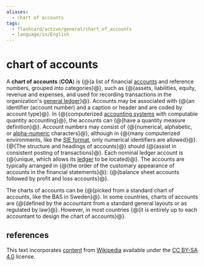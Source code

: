 ```yaml
---
aliases:
  - chart of accounts
tags:
  - flashcard/active/general/chart_of_accounts
  - language/in/English
---
```


# chart of accounts

A __chart of accounts__ (__COA__) is {@{a list of financial [accounts](account%20(bookkeeping).md) and reference numbers, grouped into categories}@}, such as {@{assets, liabilities, equity, revenue and expenses, and used for recording transactions in the organization's [general ledger](general%20ledger.md)}@}. Accounts may be associated with {@{an identifier (account number) and a caption or header and are coded by account type}@}. In {@{computerized [accounting systems](accounting%20software.md) with computable quantity accounting}@}, the accounts can {@{have a quantity measure definition}@}. Account numbers may consist of {@{numerical, alphabetic, or [alpha-numeric](alphanumericals.md) characters}@}, although in {@{many computerized environments, like the [SIE format](SIE%20(file%20format).md), only numerical identifiers are allowed}@}. {@{The structure and headings of accounts}@} should {@{assist in consistent posting of transactions}@}. Each nominal ledger account is {@{unique, which allows its [ledger](ledger.md) to be located}@}. The accounts are typically arranged in {@{the order of the customary appearance of accounts in the financial statements}@}: {@{balance sheet accounts followed by profit and loss accounts}@}.

The charts of accounts can be {@{picked from a standard chart of accounts, like the BAS in Sweden}@}. In some countries, charts of accounts are {@{defined by the accountant from a standard general layouts or as regulated by law}@}. However, in most countries {@{it is entirely up to each accountant to design the chart of accounts}@}.

## references

This text incorporates [content](https://en.wikipedia.org/wiki/chart_of_accounts) from [Wikipedia](Wikipedia.md) available under the [CC BY-SA 4.0](https://creativecommons.org/licenses/by-sa/4.0/) license.
